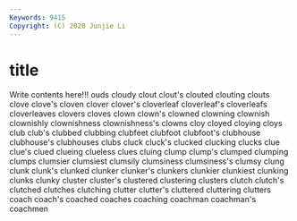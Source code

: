 ```yaml
---
Keywords: 9415
Copyright: (C) 2020 Junjie Li
---
```


# title

Write contents here!!!
ouds 
cloudy 
clout 
clout's 
clouted 
clouting 
clouts
clove 
clove's 
cloven 
clover 
clover's 
cloverleaf 
cloverleaf's 
cloverleafs 
cloverleaves 
clovers
cloves 
clown 
clown's 
clowned 
clowning 
clownish 
clownishly 
clownishness 
clownishness's 
clowns
cloy 
cloyed 
cloying 
cloys 
club 
club's 
clubbed 
clubbing 
clubfeet 
clubfoot
clubfoot's 
clubhouse 
clubhouse's 
clubhouses 
clubs 
cluck 
cluck's 
clucked 
clucking 
clucks
clue 
clue's 
clued 
clueing 
clueless 
clues 
cluing 
clump 
clump's 
clumped
clumping 
clumps 
clumsier 
clumsiest 
clumsily 
clumsiness 
clumsiness's 
clumsy 
clung 
clunk
clunk's 
clunked 
clunker 
clunker's 
clunkers 
clunkier 
clunkiest 
clunking 
clunks 
clunky
cluster 
cluster's 
clustered 
clustering 
clusters 
clutch 
clutch's 
clutched 
clutches 
clutching
clutter 
clutter's 
cluttered 
cluttering 
clutters 
coach 
coach's 
coached 
coaches 
coaching
coachman 
coachman's 
coachmen 
